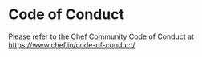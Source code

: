 # Code of Conduct

Please refer to the Chef Community Code of Conduct at <https://www.chef.io/code-of-conduct/>
